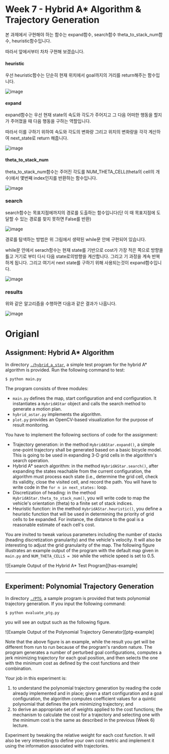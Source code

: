 # Week 7 - Hybrid A* Algorithm & Trajectory Generation



본 과제에서 구현해야 하는 함수는 expand함수, search함수 theta_to_stack_num함수, heuristic함수입니다.

따라서 앞에서부터 차차 구현해 보겠습니다.



#### heuristic

우선 heuristic함수는 단순히 현재 위치에서 goal까지의 거리를 return해주는 함수입니다.

![image](https://user-images.githubusercontent.com/12128784/117487905-a7d33200-afa6-11eb-94c2-285895ba239c.png)





#### expand

expand함수는 우선 현재 state의 속도와 각도가 주어지고 그 다음 어떠한 행동을 할지가 주어졌을 때 다음 행동을 구하는 역할입니다.

따라서 이를 구하기 위하여 속도와 각도의 변화량 그리고 위치의 변화량을 각각 계산하여 next_state로 return 해줍니다.

![image](https://user-images.githubusercontent.com/12128784/117487505-21b6eb80-afa6-11eb-9bb8-e24abce2db7d.png)





#### theta_to_stack_num

theta_to_stack_num함수는 주어진 각도를 NUM_THETA_CELL(theta의 cell의 개수)에서 몇번째 index인지를 반환하는 함수입니다.

![image](https://user-images.githubusercontent.com/12128784/117488322-3a73d100-afa7-11eb-8921-c3da06ce383d.png)

### search

search함수는 목표지점에까지의 경로를 도출하는 함수입니다(단 이 때 목표지점에 도달할 수 있는 경로를 찾지 못하면 False를 반환)

![image](https://user-images.githubusercontent.com/12128784/117488961-f3d2a680-afa7-11eb-845a-1a53a75cf501.png)



경로를 탐색하는 방법은 위 그림에서 생략된 while문 안에 구현되어 있습니다.

while문 안에서 serach함수는 현재 state를 기반으로 cost가 가장 적은 쪽으로 방향을 틀고 거기로 부터 다시 다음 state로의방향을 계산합니다. 그리고 기 과정을 계속 반복하게 됩니다. 그리고 여기서 next state를 구하기 위해 사용되는것이 expand함수입니다.



![image](https://user-images.githubusercontent.com/12128784/117489367-8115fb00-afa8-11eb-8d99-c75ce0e09b34.png)





### results

위와 같은 알고리즘을 수행하면 다음과 같은 결과가 나옵니다.



![image](https://user-images.githubusercontent.com/12128784/117487447-106ddf00-afa6-11eb-953c-cf41faea8c98.png)



# Origianl

## Assignment: Hybrid A* Algorithm

In directory [`./hybrid_a_star`](./hybrid_a_star), a simple test program for the hybrid A* algorithm is provided. Run the following command to test:

```
$ python main.py
```

The program consists of three modules:

* `main.py` defines the map, start configuration and end configuration. It instantiates a `HybridAStar` object and calls the search method to generate a motion plan.
* `hybrid_astar.py` implements the algorithm.
* `plot.py` provides an OpenCV-based visualization for the purpose of result monitoring.

You have to implement the following sections of code for the assignment:

* Trajectory generation: in the method `HybridAStar.expand()`, a simple one-point trajectory shall be generated based on a basic bicycle model. This is going to be used in expanding 3-D grid cells in the algorithm's search operation.
* Hybrid A* search algorithm: in the method `HybridAStar.search()`, after expanding the states reachable from the current configuration, the algorithm must process each state (i.e., determine the grid cell, check its validity, close the visited cell, and record the path. You will have to write code in the `for n in next_states:` loop.
* Discretization of heading: in the method `HybridAStar.theta_to_stack_num()`, you will write code to map the vehicle's orientation (theta) to a finite set of stack indices.
* Heuristic function: in the method `HybridAStar.heuristic()`, you define a heuristic function that will be used in determining the priority of grid cells to be expanded. For instance, the distance to the goal is a reasonable estimate of each cell's cost.

You are invited to tweak various parameters including the number of stacks (heading discretization granularity) and the vehicle's velocity. It will also be interesting to adjust the grid granularity of the map. The following figure illustrates an example output of the program with the default map given in `main.py` and `NUM_THETA_CELLS = 360` while the vehicle speed is set to 0.5.

![Example Output of the Hybrid A* Test Program][has-example]

---

## Experiment: Polynomial Trajectory Generation

In directory [`./PTG`](./PTG), a sample program is provided that tests polynomial trajectory generation. If you input the following command:

```
$ python evaluate_ptg.py
```

you will see an output such as the following figure.

![Example Output of the Polynomial Trajectory Generator][ptg-example]

Note that the above figure is an example, while the result you get will be different from run to run because of the program's random nature. The program generates a number of perturbed goal configurations, computes a jerk minimizing trajectory for each goal position, and then selects the one with the minimum cost as defined by the cost functions and their combination.

Your job in this experiment is:

1. to understand the polynomial trajectory generation by reading the code already implemented and in place; given a start configuration and a goal configuration, the algorithm computes coefficient values for a quintic polynomial that defines the jerk minimizing trajectory; and
2. to derive an appropriate set of weights applied to the cost functions; the mechanism to calculate the cost for a trajectory and selecting one with the minimum cost is the same as described in the previous (Week 6) lecture.

Experiment by tweaking the relative weight for each cost function. It will also be very interesting to define your own cost metric and implement it using the information associated with trajectories.
